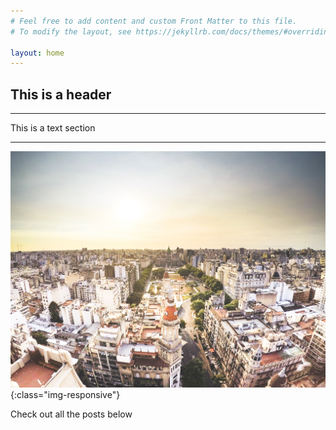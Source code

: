 ```yaml
---
# Feel free to add content and custom Front Matter to this file.
# To modify the layout, see https://jekyllrb.com/docs/themes/#overriding-theme-defaults

layout: home
---
```


## This is a header 

---

This is a text section

---


![city](/assets/ba.jpg){:class="img-responsive"}

Check out all the posts below

